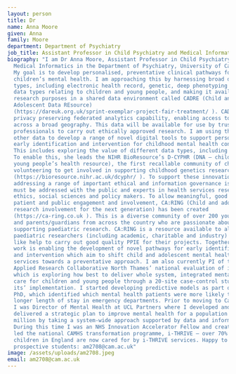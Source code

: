 ```yaml
---
layout: person
title: Dr
name: Anna Moore
given: Anna
family: Moore
department: Department of Psychiatry
job_title: Assistant Professor in Child Psychiatry and Medical Informatics
biography: "I am Dr Anna Moore, Assistant Professor in Child Psychiatry and
  Medical Informatics in the Department of Psychiatry, University of Cambridge.
  My goal is to develop personalised, preventative clinical pathways for
  children’s mental health. I am approaching this by harnessing broad data
  types, including electronic health record, genetic, deep phenotyping and other
  data types relating to children and young people, and making it available for
  research purposes in a shared data environment called CADRE (Child and
  Adolescent Data REsource)
  (https://dareuk.org.uk/sprint-exemplar-project-fair-treatment/ ). CADRE has
  privacy preserving federated analytics capability, enabling access to data
  across a broad geography. This data will be available for use by trusted
  professionals to carry out ethically approved research. I am using this and
  other data to develop a range of novel digital tools to support personalised
  early identification and intervention for childhood mental health conditions.
  This includes exploring the value of different data types, including genetics.
  To enable this, she leads the NIHR BioResource’s D-CYPHR (DNA – children and
  young people’s health resource), the first recallable community of children
  volunteering to get involved in supporting childhood genetics research
  (https://bioresource.nihr.ac.uk/dcyphr/ ). To support these innovations, I am
  addressing a range of important ethical and information governance issues that
  must be addressed with the public and experts in health services research,
  ethics, social sciences and policy makers. To allow meaningful, good quality
  patient and public engagement and involvement, CA:RING (Child and adolescent
  research involvement for the next generation) has been created
  (https://ca-ring.co.uk ). This is a diverse community of over 200 young people
  and parents/guardians from across the country who are passionate about
  supporting paediatric research. CA:RING is a resource available to all
  paediatric researchers (including academic, charitable and industry) who would
  like help to carry out good quality PPIE for their projects. Together, this
  work is enabling the development of novel pathways for early identification
  and intervention which aim to shift child and adolescent mental health
  services towards a preventative approach. I am also currently PI of the NIHR
  Applied Research Collaborative North Thames’ national evaluation of i-THRIVE,
  which is exploring how best to deliver whole system, integrated mental health
  care for children and young people through a 20-site case-control study of
  its’ implementation. I started developing predictive models as part of her
  PhD, which identified which mental health patients were more likely to have a
  longer length of stay in emergency departments. Prior to moving to Cambridge,
  I was Director of Mental Health at UCL Partners where I developed and
  delivered a strategic plan to improve mental health for a population of four
  million by taking a system-wide approach supported by data and informatics.
  During this time I was an NHS Innovation Accelerator Fellow and created and
  led the national CAMHS transformation programme, i-THRIVE – over 70% of
  children in England are now cared for by i-THRIVE services. Happy to hear from
  prospective students: am2708@cam.ac.uk"
image: /assets/uploads/am2708.jpeg
email: am2708@cam.ac.uk
---
```

